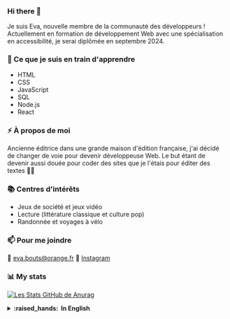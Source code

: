 ### Hi there 👋
Je suis Eva, nouvelle membre de la communauté des développeurs !
Actuellement en formation de développement Web avec une spécialisation en accessibilité, je serai diplômée en septembre 2024.

### 🌱 Ce que je suis en train d'apprendre
- HTML
- CSS
- JavaScript
- SQL
- Node.js
- React

### ⚡ À propos de moi
Ancienne éditrice dans une grande maison d'édition française, j'ai décidé de changer de voie pour devenir développeuse Web. Le but étant de devenir aussi douée pour coder des sites que je l'étais pour éditer des textes 💁‍♀️

### 📚 Centres d'intérêts
- Jeux de société et jeux vidéo
- Lecture (littérature classique et culture pop)
- Randonnée et voyages à vélo

### 📫 Pour me joindre
📧 <a href="mailto:eva.bouts@orange.fr">eva.bouts@orange.fr</a>
🔔 [Instagram](https://www.instagram.com/evapoint_/)

### 📊 My stats
[![Les Stats GitHub de Anurag](https://github-readme-stats.vercel.app/api?username=EvaBouts&hide=stars&theme=gotham)](https://github.com/anuraghazra/github-readme-stats)

<details>
  <summary><b>:raised_hands: &nbsp;In English</b></summary>
  <br/> 
I'm Eva, a new member of the developers community ! 
Currently studying Web development with an accessibility specialisation, I will graduate in September 2024.

### 🌱 I’m currently learning
- HTML
- CSS
- JavaScript
- SQL
- Node.js
- React

### ⚡ About me
**Former publisher** in a big french publishing house, I decided to switch paths to **become a Web developper**. The aim is to become as good in coding websites as I was in editing texts !

### 📚 Interests
- Board and video games
- Reading (classic and pop literature)
- Hiking and bike riding

### 📫 How to reach me
📧 <a href="mailto:eva.bouts@orange.fr">eva.bouts@orange.fr</a>
🔔 [Instagram](https://www.instagram.com/evapoint_/)
</details>


